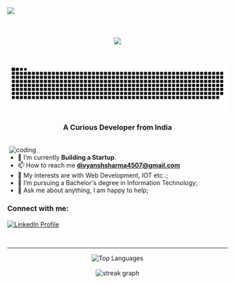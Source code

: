 <img src="https://user-images.githubusercontent.com/74038190/240304586-d48893bd-0757-481c-8d7e-ba3e163feae7.png" />
<h1 align="center">
    <img src="https://readme-typing-svg.herokuapp.com/?font=Righteous&size=35&center=true&vCenter=true&width=500&height=70&duration=4000&lines=Hi+There!+👋;+I'm+Divyansh+Sharma!;" />
</h1>
<div align="center">
  <br>
  <img alt="snake eating my contributions" src="https://raw.githubusercontent.com/salesp07/salesp07/output/github-contribution-grid-snake.svg" />
  <br/>
</div>
<h3 align="center">A Curious Developer from India </h3>

<br>
 <img align="right" alt="coding" width="500" src="https://user-images.githubusercontent.com/74038190/225813708-98b745f2-7d22-48cf-9150-083f1b00d6c9.gif">





- 🌱 I’m currently **Building a Startup**.
- 📫 How to reach me **divyanshsharma4507@gmail.com**
- 🤔 My interests are with Web Development, IOT etc..;
- 💼 I’m pursuing a Bachelor's degree in Information Technology;
- 💬 Ask me about anything, I am happy to help;

<h3 align="left">Connect with me:</h3>
<p align="left">
  <a href="https://www.linkedin.com/in/divyansh-sharma-86260b1b1" target="_blank">
    <img align="center" src="https://user-images.githubusercontent.com/74038190/235294012-0a55e343-37ad-4b0f-924f-c8431d9d2483.gif" width="100" alt="LinkedIn Profile" />
  </a>
</p>




<div align="center">
<!-- <img src="https://user-images.githubusercontent.com/74038190/212257454-16e3712e-945a-4ca2-b238-408ad0bf87e6.gif" width="100"><img src="https://user-images.githubusercontent.com/74038190/212257472-08e52665-c503-4bd9-aa20-f5a4dae769b5.gif" width="100">
<img src="https://user-images.githubusercontent.com/74038190/212257468-1e9a91f1-b626-4baa-b15d-5c385dfa7ed2.gif" width="100">
<img src="https://user-images.githubusercontent.com/74038190/212257465-7ce8d493-cac5-494e-982a-5a9deb852c4b.gif" width="100">
<img src="https://user-images.githubusercontent.com/74038190/212257463-4d082cb4-7483-4eaf-bc25-6dde2628aabd.gif" width="100">
<img src="https://user-images.githubusercontent.com/74038190/212257460-738ff738-247f-4445-a718-cdd0ca76e2db.gif" width="100">
<img src="https://user-images.githubusercontent.com/74038190/212257467-871d32b7-e401-42e8-a166-fcfd7baa4c6b.gif" width="100">
<img src="https://user-images.githubusercontent.com/74038190/212281756-450d3ffa-9335-4b98-a965-db8a18fee927.gif" width="100">
<img src="https://user-images.githubusercontent.com/74038190/212280805-9bcb336b-8c55-46a8-abf8-ff286ab55472.gif" width="100">
<img src="https://user-images.githubusercontent.com/74038190/212280823-79088828-a258-4a4d-8d6c-96315d5a07af.gif" width="100">
<img src="https://user-images.githubusercontent.com/74038190/212281763-e6ecd7ef-c4aa-45b6-a97c-f33f6bb592bd.gif" width="100">
<img src="https://user-images.githubusercontent.com/74038190/212281775-b468df30-4edc-4bf8-a4ee-f52e1aaddc86.gif" width="100">
<img src="https://user-images.githubusercontent.com/74038190/212281780-0afd9616-8310-46e9-a898-c4f5269f1387.gif" width="100"> -->
<!-- <img src="https://github.com/Anmol-Baranwal/Cool-GIFs-For-GitHub/assets/74038190/1a797f46-efe4-41e6-9e75-5303e1bbcbfa" width="100">
<img src="https://github.com/Anmol-Baranwal/Cool-GIFs-For-GitHub/assets/74038190/29fd6286-4e7b-4d6c-818f-c4765d5e39a9" width="100">
<img src="https://github.com/Anmol-Baranwal/Cool-GIFs-For-GitHub/assets/74038190/67f477ed-6624-42da-99f0-1a7b1a16eecb" width="100">
<img src="https://github.com/Anmol-Baranwal/Cool-GIFs-For-GitHub/assets/74038190/3c16d4f2-b757-4c70-8f42-43d5dddd2c36" width="100">
<img src="https://github.com/Anmol-Baranwal/Cool-GIFs-For-GitHub/assets/74038190/3fb2cdf6-8920-462e-87a4-95af376418aa" width="100">
<img src="https://github.com/Anmol-Baranwal/Cool-GIFs-For-GitHub/assets/74038190/de038172-e903-4951-926c-755878deb0b4" width="100">
<img src="https://github.com/Anmol-Baranwal/Cool-GIFs-For-GitHub/assets/74038190/398b19b1-9aae-4c1f-8bc0-d172a2c08d68" width="100">
<img src="https://github.com/Anmol-Baranwal/Cool-GIFs-For-GitHub/assets/74038190/e0d299f2-767c-4c21-bd49-90f2a19f1a78" width="100"> -->
</div>
<br>
<hr>
<div align="center">
 <img src="https://github-readme-stats.vercel.app/api/top-langs/?username=divyansharma001&hide=css,scss,html&theme=tokyonight" alt="Top Languages" />

</div>
</br>

<div align='center'>
    <img src="https://streak-stats.demolab.com?user=divyansharma001&locale=en&mode=daily&theme=dracula&hide_border=false&border_radius=5" height="150" alt="streak graph"  />
</div>



